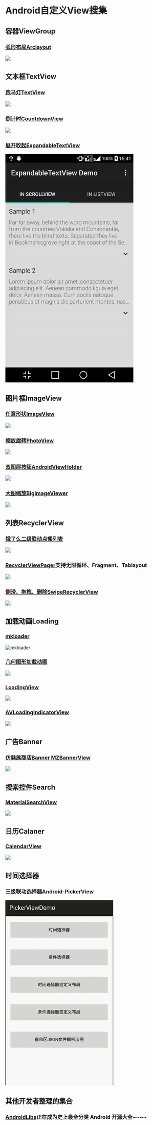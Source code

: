 # Android自定义View搜集
## 容器ViewGroup
### [弧形布局Arclayout](https://github.com/florent37/ArcLayout)
![](https://raw.githubusercontent.com/florent37/ArcLayout/master/media/outside_small.png)
## 文本框TextView
### [跑马灯TextView](https://github.com/gongwen/MarqueeViewLibrary)
![](https://github.com/gongwen/MarqueeViewLibrary/raw/master/screenshot/screen_shot.gif)
### [倒计时CountdownView](https://github.com/iwgang/CountdownView)
![](https://raw.githubusercontent.com/iwgang/CountdownView/master/screenshot/s_main.png)
### [展开收起ExpandableTextView](https://github.com/Manabu-GT/ExpandableTextView)
![](https://github.com/Manabu-GT/ExpandableTextView/raw/master/art/readme_demo.gif?raw=true)
## 图片框ImageView
### [任意形状ImageView](https://github.com/MostafaGazar/CustomShapeImageView)
![](https://raw.githubusercontent.com/MostafaGazar/CustomShapeImageView/master/Screenshot_2016-01-19-09-17-37.png)
### [缩放旋转PhotoView](https://github.com/bm-x/PhotoView)
![](https://github.com/bm-x/PhotoView/raw/master/demo1.gif)
### [双图层按钮AndroidViewHolder](https://github.com/daimajia/AndroidViewHover)
![](https://camo.githubusercontent.com/44affb72f0688c213500917009a1680b41492413/687474703a2f2f7777322e73696e61696d672e636e2f6d773639302f36313064633033346a7731656a356969686a746c35673230387a3066326e70642e676966)
### [大图缩放BigImageViewer](https://github.com/Piasy/BigImageViewer)
![](https://github.com/Piasy/BigImageViewer/raw/master/art/biv_gif_support.gif)
## 列表RecyclerView
### [饿了么二级联动点餐列表](https://camo.githubusercontent.com/0d015d250bd98052e494fffdddf108cc5ecbd966/68747470733a2f2f75706c6f61642d696d616765732e6a69616e7368752e696f2f75706c6f61645f696d616765732f35373033362d616461333165613037376630313434642e676966)
![](https://camo.githubusercontent.com/0d015d250bd98052e494fffdddf108cc5ecbd966/68747470733a2f2f75706c6f61642d696d616765732e6a69616e7368752e696f2f75706c6f61645f696d616765732f35373033362d616461333165613037376630313434642e676966)
### [RecyclerViewPager](https://github.com/lsjwzh/RecyclerViewPager)支持无限循环、Fragment、Tablayout
![](https://github.com/lsjwzh/RecyclerViewPager/raw/master/fragment.gif)
### [侧滑、拖拽、删除SwipeRecyclerView](https://github.com/yanzhenjie/SwipeRecyclerView)
![](https://github.com/yanzhenjie/SwipeRecyclerView/raw/master/image/1.gif)
## 加载动画Loading
### [mkloader](https://github.com/nntuyen/mkloader)
![mkloader](https://github.com/nntuyen/mkloader/blob/master/screenshot/screenshot.gif)
### [几何图形加载动画](https://github.com/zzz40500/android-shapeLoadingView)
![](https://camo.githubusercontent.com/575b98a56c5546043ec045d044429590e4a623fe/687474703a2f2f75706c6f61642d696d616765732e6a69616e7368752e696f2f75706c6f61645f696d616765732f3136363836362d376434313538646532636534306139612e676966)
### [LoadingView](https://github.com/ldoublem/LoadingView)
![](https://github.com/ldoublem/LoadingView/raw/master/screen/screen.gif)
### [AVLoadingIndicatorView](https://github.com/81813780/AVLoadingIndicatorView)
![](https://github.com/81813780/AVLoadingIndicatorView/raw/master/screenshots/avi.gif)
## 广告Banner
### [仿魅族商店Banner MZBannerView](https://github.com/pinguo-zhouwei/MZBannerView)
![](https://github.com/pinguo-zhouwei/MZBannerView/raw/master/image/%E9%AD%85%E6%97%8FBanner_fial.gif)
## 搜索控件Search
### [MaterialSearchView](https://github.com/MiguelCatalan/MaterialSearchView)
![](https://raw.githubusercontent.com/MiguelCatalan/MaterialSearchView/master/art/voice.gif)
## 日历Calaner
### [CalendarView](https://github.com/huanghaibin-dev/CalendarView)
![](https://github.com/huanghaibin-dev/CalendarView/raw/master/app/src/main/assets/screen_recorder.gif)
## 时间选择器
### [三级联动选择器Android-PickerView](https://github.com/Bigkoo/Android-PickerView)
![](https://github.com/Bigkoo/Android-PickerView/raw/master/preview/timepicker.gif)

## 其他开发者整理的集合
### [AndroidLibs](https://github.com/XXApple/AndroidLibs)正在成为史上最全分类 Android 开源大全~~~~
